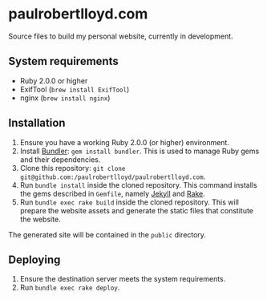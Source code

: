 # paulrobertlloyd.com

Source files to build my personal website, currently in development.

## System requirements

* Ruby 2.0.0 or higher
* ExifTool (`brew install ExifTool`)
* nginx (`brew install nginx`)

## Installation

1. Ensure you have a working Ruby 2.0.0 (or higher) environment.
2. Install [Bundler][1]: `gem install bundler`. This is used to manage Ruby gems and their dependencies.
3. Clone this repository: `git clone git@github.com:/paulrobertlloyd/paulrobertlloyd.com`.
4. Run `bundle install` inside the cloned repository. This command installs the gems described in `Gemfile`, namely [Jekyll][2] and [Rake][3].
5. Run `bundle exec rake build` inside the cloned repository. This will prepare the website assets and generate the static files that constitute the website.

The generated site will be contained in the `public` directory.

## Deploying

1. Ensure the destination server meets the system requirements.
2. Run `bundle exec rake deploy`.

[1]: http://bundler.io
[2]: https://jekyllrb.com
[3]: http://rake.rubyforge.org

